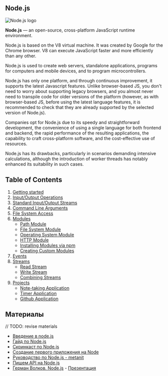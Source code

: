 ## Node.js

![Node.js logo](node/images/node-logo.jpg)

**Node.js** — an open-source, cross-platform JavaScript runtime environment.

Node.js is based on the V8 virtual machine. It was created by Google for the Chrome browser. V8 can execute JavaScript faster and more efficiently than any other.

Node.js is used to create web servers, standalone applications, programs for computers and mobile devices, and to program microcontrollers.

Node.js has only one platform, and through continuous improvement, it supports the latest Javascript features. Unlike browser-based JS, you don't need to worry about supporting legacy browsers, and you almost never need to transpile code for older versions of the platform (however, as with browser-based JS, before using the latest language features, it is recommended to check that they are already supported by the selected version of Node.js).

Companies opt for Node.js due to its speedy and straightforward development, the convenience of using a single language for both frontend and backend, the rapid performance of the resulting applications, the capability to craft cross-platform software, and the cost-effective use of resources.

Node.js has its drawbacks, particularly in scenarios demanding intensive calculations, although the introduction of worker threads has notably enhanced its suitability in such cases.

## Table of Contents

1. [Getting started](node/node-introduction.md)
2. [Input/Output Operations](node/node-io.md)
3. [Standard Input/Output Streams](node/node-stdio.md)
4. [Command Line Arguments](node/node-argv.md)
5. [File System Access](node/node-fs-access.md)
6. [Modules](node/node-module.md)
   - [Path Module](node/module/path.md)
   - [File System Module](node/module/fs.md)
   - [Operating System Module](node/module/os.md)
   - [HTTP Module](node/module/http.md)
   - [Installing Modules via npm](node/module/npm-module.md)
   - [Creating Custom Modules](node/module/create-module.md)
7. [Events](node/events.md)
8. [Streams](node/stream.md)
   - [Read Stream](node/stream-readable.md)
   - [Write Stream](node/stream-writable.md)
   - [Combining Streams](node/stream-pipes.md)
9. [Projects](node/projects/projects.md)
   - [Note-taking Application](node/projects/notes.md)
   - [Timer Application](node/projects/timer.md)
   - [Github Application](node/projects/github-app.md)

## Материалы

// TODO: revise materials

- [Введение в node.js](http://imnotgenius.com/vvedeniya-v-node-js/)
- [Гайд по Node.js](https://nodejsdev.ru/guide/)
- [Скринкаст по Node.js](https://learn.javascript.ru/screencast/nodejs)
- [Создание первого приложения на Node](https://webref.ru/dev/first-node-app)
- [Руководство по Node.js - metanit](https://metanit.com/web/nodejs/)
- [Пишем API на Node.js](https://www.youtube.com/playlist?list=PLY4rE9dstrJzrDaSPKOrhNgQ19GhVl19u)
- [Герман Волков. Node.js](https://youtu.be/qZ5xzkEdkhg) - [Презентация](https://drive.google.com/file/d/1P3mRxOQISJHEatmAEv5X_f1Qk8OEr9rZ/view)

